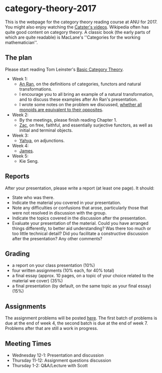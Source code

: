# category-theory-2017

This is the webpage for the category theory reading course at ANU for 2017. You might also enjoy watching the [Catster's videos](https://www.youtube.com/user/TheCatsters). Wikipedia often has quite good content on category theory. A classic book (the early parts of which are quite readable) is MacLane's ''Categories for the working mathematician''.

The plan
---
Please start reading Tom Leinster's [Basic Category Theory](https://arxiv.org/pdf/1612.09375.pdf).

* Week 1:
    * [An Ran](week1/AnRan-presentation.pdf), on the definitions of categories, functors and natural transformations.
    * I encourage you to all bring an example of a natural transformation, and to discuss these examples after An Ran's presentation.
    * I wrote some notes on the problem we discussed, [whether all monoids are equivalent to their opposites](week1/monoids.md).
* Week 2:
    * By the meetings, please finish reading Chapter 1.
    * [Zac](week2/ZacDowton-presentation.pdf), on free, faithful, and essentially surjective functors, as well as initial and terminal objects.
* Week 3:
    * [Yahya](week3/YahyaFidouh-presentation.pdf), on adjunctions.
* Week 4:
    * [James](week4/JamesBailie-presentation.pdf).
* Week 5:
    * Kie Seng.

Reports
---
After your presentation, please write a report (at least one page). It should:
* State who was there.
* Indicate the material you covered in your presentation.
* Note any difficulties or confusions that arose, particularly those that were not resolved in discussion with the group.
* Indicate the topics covered in the discussion after the presentation.
* Evaluate your presentation of the material. Could you have arranged things differently, to better aid understanding? Was there too much or too little technical detail? Did you facilitate a constructive discussion after the presentation? Any other comments?

Grading
---
* a report on your class presentation (10%)
* four written assignments (10% each, for 40% total)
* a final essay (approx. 10 pages, on a topic of your choice related to the material we cover) (35%)
* a final presentation (by default, on the same topic as your final essay) (15%)

Assignments
---
The assignment problems will be posted [here](https://github.com/semorrison/category-theory-2017/blob/master/Assignments.pdf). 
The first batch of problems is due at the end of week 4, the second batch is due at the end of week 7. Problems after that are still a work in progress.

Meeting Times
---
* Wednesday 12-1: Presentation and discussion
* Thursday 11-12: Assignment questions discussion
* Thursday 1-2: Q&A/Lecture with Scott
